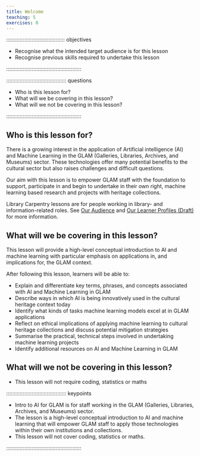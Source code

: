 ```yaml
---
title: Welcome
teaching: 5
exercises: 0
---
```


::::::::::::::::::::::::::::::::::::::: objectives

- Recognise what the intended target audience is for this lesson
- Recognise previous skills required to undertake this lesson

::::::::::::::::::::::::::::::::::::::::::::::::::

:::::::::::::::::::::::::::::::::::::::: questions

- Who is this lesson for?
- What will we be covering in this lesson?
- What will we not be covering in this lesson?

::::::::::::::::::::::::::::::::::::::::::::::::::



## Who is this lesson for?

There is a growing interest in the application of Artificial intelligence (AI) and Machine Learning in the GLAM (Galleries, Libraries, Archives, and Museums) sector. These technologies offer many potential benefits to the cultural sector but also raises challenges and difficult questions.

Our aim with this lesson is to empower GLAM staff with the foundation to support, participate in and begin to undertake in their own right, machine learning based research and projects with heritage collections.

Library Carpentry lessons are for people working in library- and information-related roles. See [Our Audience](https://librarycarpentry.org/audience/) and [Our Learner Profiles (Draft)](https://github.com/LibraryCarpentry/lc-overview/blob/gh-pages/files/learner-profiles.md) for more information.

## What will we be covering in this lesson?

This lesson will provide a high-level conceptual introduction to AI and machine learning with particular emphasis on applications in, and implications for, the GLAM context.

After following this lesson, learners will be able to:

- Explain and differentiate key terms, phrases, and concepts associated with AI and Machine Learning in GLAM
- Describe ways in which AI is being innovatively used in the cultural heritage context today
- Identify what kinds of tasks machine learning models excel at in GLAM applications
- Reflect on ethical implications of applying machine learning to cultural heritage collections and discuss potential mitigation strategies
- Summarise the practical, technical steps involved in undertaking machine learning projects
- Identify additional resources on AI and Machine Learning in GLAM

## What will we not be covering in this lesson?

- This lesson will not require coding, statistics or maths

:::::::::::::::::::::::::::::::::::::::: keypoints

- Intro to AI for GLAM is for staff working in the GLAM (Galleries, Libraries, Archives, and Museums) sector.
- The lesson is a high-level conceptual introduction to AI and machine learning that will empower GLAM staff to apply those technologies within their own institutions and collections.
- This lesson will not cover coding, statistics or maths.

::::::::::::::::::::::::::::::::::::::::::::::::::


